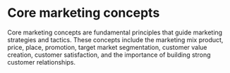 # Core marketing concepts
Core marketing concepts are fundamental principles that guide marketing strategies and tactics. These concepts include the marketing mix product, price, place, promotion, target market segmentation, customer value creation, customer satisfaction, and the importance of building strong customer relationships.
